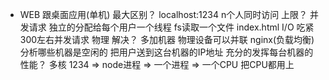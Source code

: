 - WEB 跟桌面应用(单机) 最大区别？
  localhost:1234   n个人同时访问  上限？
  并发请求 
  独立的分配给每个用户一个线程 fs读取一个文件  index.html
  I/O 吃紧 300左右并发请求 物理
  解决？ 多加机器 物理设备可以并联
  nginx(负载均衡) 分析哪些机器是空闲的 把用户送到这台机器的IP地址
  充分的发挥每台机器的性能？ 多核
  1234 => node进程 => 一个进程 => 一个CPU
  把CPU都用上 
  